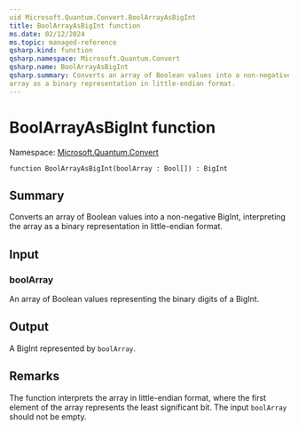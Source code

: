 ```yaml
---
uid Microsoft.Quantum.Convert.BoolArrayAsBigInt
title: BoolArrayAsBigInt function
ms.date: 02/12/2024
ms.topic: managed-reference
qsharp.kind: function
qsharp.namespace: Microsoft.Quantum.Convert
qsharp.name: BoolArrayAsBigInt
qsharp.summary: Converts an array of Boolean values into a non-negative BigInt, interpreting the
array as a binary representation in little-endian format.
---
```


# BoolArrayAsBigInt function

Namespace: [Microsoft.Quantum.Convert](xref:Microsoft.Quantum.Convert)

```qsharp
function BoolArrayAsBigInt(boolArray : Bool[]) : BigInt
```

## Summary
Converts an array of Boolean values into a non-negative BigInt, interpreting the
array as a binary representation in little-endian format.

## Input
### boolArray
An array of Boolean values representing the binary digits of a BigInt.

## Output
A BigInt represented by `boolArray`.

## Remarks
The function interprets the array in little-endian format, where the first
element of the array represents the least significant bit.
The input `boolArray` should not be empty.
